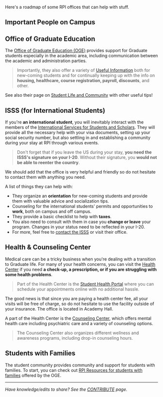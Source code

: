 Here's a roadmap of some RPI offices that can help with stuff.

## Important People on Campus


## Office of Graduate Education

The [Office of Graduate Education (OGE)](https://graduate.rpi.edu/) provides support for Graduate students especially in the academic area, including communication between the academic and administration parties. 

> Importantly, they also offer a variety of [Useful Information](https://graduate.rpi.edu/information-students) both for new-coming students and for continually keeping up with the info on **housing, healthcare, course registration, payroll, discounts**, and other.

See also their page on [Student Life and Community](https://graduate.rpi.edu/graduate-experience/student-life-and-community) with other useful tips!

## ISSS (for International Students)

If you're **an international student**, you will inevitably interact with the members of the [International Services for Students and Scholars](https://info.rpi.edu/isss). They will provide all the necessary help with your visa documents, setting up your social security number, but also settling in and establishing a community during your stay at RPI through various events.

>Don't forget that if you leave the US during your stay, **you need the ISSS's signature on your I-20**. Without their signature, you **would not be able to reenter the country**. 

We should add that the office is very helpful and friendly so do not hesitate to contact them with anything you need.

A list of things they can help with:
- They organize an **orientation** for new-coming students and provide them with valuable advice and socialization tips.
- Counseling for the international students' permits and opportunities to **work**, both on campus and off campus. 
- They provide a basic checklist to help with **taxes**. 
- You also need to consult with them in case you **change or leave** your program. Changes in your status need to be reflected in your I-20.
- For more, feel free to [contact the ISSS](https://info.rpi.edu/isss/isss-news/#ServicesAdvising) or visit their office.
## Health & Counseling Center

Medical care can be a tricky business when you're dealing with a transition to Graduate life. For many of your health concerns, you can visit the [Health Center](https://studenthealth.rpi.edu/) if you need **a check-up, a prescription, or if you are struggling with some health problems**.

>Part of the Health Center is the [Student Health Portal](https://rpi.studenthealthportal.com/) where you can schedule your appointments online with no additional hassle. 

The good news is that since you are paying a health center fee, all your visits will be free of charge, so do not hesitate to use the facility outside of your insurance. The office is located in Academy Hall.

A part of the Health Center is the [Counseling Center](https://studenthealth.rpi.edu/list-services/counseling-center), which offers mental health care including psychiatric care and a variety of counseling options. 

>The Counseling Center also organizes different wellness and awareness programs, including drop-in counseling hours. 
## Students with Families

The student community provides community and support for students with families. To start, you can check out [RPI Resources for students with families](https://graduate.rpi.edu/information-students) offered by the OGE. 


---
_Have knowledge/edits to share? See the [CONTRIBUTE](../../CONTRIBUTE.md) page._